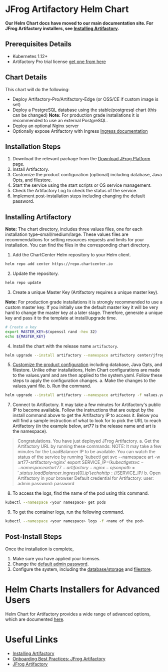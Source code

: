 # JFrog Artifactory Helm Chart

**Our Helm Chart docs have moved to our main documentation site. For JFrog Artifactory installers, see [Installing Artifactory](https://www.jfrog.com/confluence/display/JFROG/Installing+Artifactory#InstallingArtifactory-HelmInstallation).**

## Prerequisites Details
* Kubernetes 1.12+
* Artifactory Pro trial license [get one from here](https://www.jfrog.com/artifactory/free-trial/)

## Chart Details
This chart will do the following:

* Deploy Artifactory-Pro/Artifactory-Edge (or OSS/CE if custom image is set)
* Deploy a PostgreSQL database using the stable/postgresql chart (this can be changed) **Note:** For production grade installations it is recommended to use an external PostgreSQL.
* Deploy an optional Nginx server
* Optionally expose Artifactory with Ingress [Ingress documentation](https://kubernetes.io/docs/concepts/services-networking/ingress/)

## Installation Steps
1. Download the relevant package from the [Download JFrog Platform](https://jfrog.com/download-jfrog-platform/) page.
2. Install Artifactory.
3. Customize the product configuration (optional) including database, Java Opts, and filestore.
4. Start the service using the start scripts or OS service management.
5. Check the Artifactory Log to check the status of the service.
6. Implement post-installation steps including changing the default password.

## Installing Artifactory

**Note:** The chart directory, includes three values files, one for each installation type–small/medium/large. These values files are recommendations for setting resources requests and limits for your installation. You can find the files in the corresponding chart directory.

1. Add the ChartCenter Helm repository to your Helm client.

```bash
helm repo add center https://repo.chartcenter.io
```

2. Update the repository.

```bash
helm repo update
```

3. Create a unique Master Key (Artifactory requires a unique master key).

**Note:** For production grade installations it is strongly recommended to use a custom master key. If you initially use the default master key it will be very hard to change the master key at a later stage. Therefore, generate a unique key and pass it to the template at install/upgrade time.

```bash
# Create a key
export MASTER_KEY=$(openssl rand -hex 32)
echo ${MASTER_KEY}
```

4. Install the chart with the release name ```artifactory```.

```bash
helm upgrade --install artifactory --namespace artifactory center/jfrog/artifactory
```
5. [Customize the product configuration](https://www.jfrog.com/confluence/display/JFROG/Installing+Artifactory#InstallingArtifactory-ProductConfiguration) including database, Java Opts, and filestore. Unlike other installations, Helm Chart configurations are made to the values.yaml and are then applied to the system.yaml. 
Follow these steps to apply the configuration changes.
a. Make the changes to the values.yaml file. 
b. Run the command.

```bash
helm upgrade --install artifactory --namespace artifactory -f values.yaml
```

7. Connect to Artifactory. 
It may take a few minutes for Artifactory's public IP to become available. Follow the instructions that are output by the install command above to get the Artifactory IP to access it. Below you will find a sample instruction of what to look for to pick the URL to reach Artifactory (in the example below, art77 is the release name and art is the namespace).

>Congratulations. You have just deployed JFrog Artifactory.
>a. Get the Artifactory URL by running these commands:
>   NOTE: It may take a few minutes for the LoadBalancer IP to be available.
>         You can watch the status of the service by running 'kubectl get svc --namespace art -w art77-artifactory-nginx'
>   export SERVICE_IP=$(kubectl get svc --namespace art art77-artifactory-nginx -o jsonpath='{.status.loadBalancer.ingress[0].ip}')
>   echo http://$SERVICE_IP/
>b. Open Artifactory in your browser
>   Default credential for Artifactory:
>   user: admin
>   password: password

8. To access the logs, find the name of the pod using this command.

```bash
kubectl --namespace <your namespace> get pods
```
9. To get the container logs, run the following command.

```bash
kubectl --namespace <your namespace> logs -f <name of the pod>
```


## Post-Install Steps
Once the installation is complete, 
1. Make sure you have applied your licenses.
2. Change the [default admin password](https://www.jfrog.com/confluence/display/JFROG/Users+and+Groups#UsersandGroups-RecreatingtheDefaultAdminUserrecreate).
3. Configure the system, including the [database/storage](https://www.jfrog.com/confluence/display/JFROG/Configuring+the+Database) and [filestore](https://www.jfrog.com/confluence/display/JFROG/Configuring+the+Filestore).


# Helm Charts Installers for Advanced Users
Helm Chart for Artifactory provides a wide range of advanced options, which are documented [here](https://www.jfrog.com/confluence/display/JFROG/Helm+Charts+Installers+for+Advanced+Users).

# Useful Links
* [Installing Artifactory](https://www.jfrog.com/confluence/display/JFROG/Installing+Artifactory)
* [Onboarding Best Practices: JFrog Artifactory](https://www.jfrog.com/confluence/display/JFROG/Onboarding+Best+Practices%3A+JFrog+Artifactory)
* [JFrog Artifactory](https://www.jfrog.com/confluence/display/JFROG/JFrog+Artifactory)

